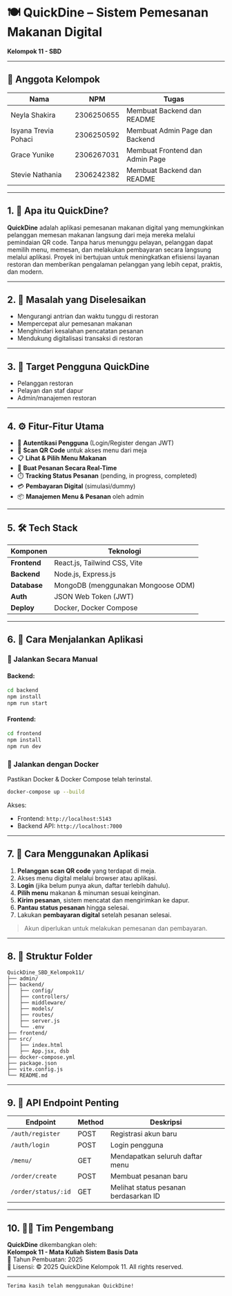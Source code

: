 # 🍽️ QuickDine – Sistem Pemesanan Makanan Digital  
**Kelompok 11 - SBD**

---

## 👥 Anggota Kelompok

| Nama                 | NPM        | Tugas                               |
|----------------------|------------|-------------------------------------|
| Neyla Shakira        | 2306250655 | Membuat Backend dan README          |
| Isyana Trevia Pohaci | 2306250592 | Membuat Admin Page dan Backend      |
| Grace Yunike         | 2306267031 | Membuat Frontend dan Admin Page     |
| Stevie Nathania      | 2306242382 | Membuat Backend dan README          |

---

## 1. 📌 Apa itu QuickDine?

**QuickDine** adalah aplikasi pemesanan makanan digital yang memungkinkan pelanggan memesan makanan langsung dari meja mereka melalui pemindaian QR code. Tanpa harus menunggu pelayan, pelanggan dapat memilih menu, memesan, dan melakukan pembayaran secara langsung melalui aplikasi. Proyek ini bertujuan untuk meningkatkan efisiensi layanan restoran dan memberikan pengalaman pelanggan yang lebih cepat, praktis, dan modern.

---

## 2. 🎯 Masalah yang Diselesaikan

- Mengurangi antrian dan waktu tunggu di restoran
- Mempercepat alur pemesanan makanan
- Menghindari kesalahan pencatatan pesanan
- Mendukung digitalisasi transaksi di restoran

---

## 3. 👥 Target Pengguna QuickDine

- Pelanggan restoran
- Pelayan dan staf dapur
- Admin/manajemen restoran

---

## 4. ⚙️ Fitur-Fitur Utama

- 🔐 **Autentikasi Pengguna** (Login/Register dengan JWT)
- 📲 **Scan QR Code** untuk akses menu dari meja
- 📋 **Lihat & Pilih Menu Makanan**
- 🧾 **Buat Pesanan Secara Real-Time**
- ⏱️ **Tracking Status Pesanan** (pending, in progress, completed)
- 💳 **Pembayaran Digital** (simulasi/dummy)
- 📦 **Manajemen Menu & Pesanan** oleh admin

---

## 5. 🛠️ Tech Stack

| Komponen     | Teknologi                                 |
|--------------|--------------------------------------------|
| **Frontend** | React.js, Tailwind CSS, Vite               |
| **Backend**  | Node.js, Express.js                        |
| **Database** | MongoDB (menggunakan Mongoose ODM)         |
| **Auth**     | JSON Web Token (JWT)                       |
| **Deploy**   | Docker, Docker Compose                     |

---

## 6. 🚀 Cara Menjalankan Aplikasi

### 🔧 Jalankan Secara Manual

#### Backend:
```bash
cd backend
npm install
npm run start
```

#### Frontend:
```bash
cd frontend
npm install
npm run dev
```

### 🐳 Jalankan dengan Docker
Pastikan Docker & Docker Compose telah terinstal.
```bash
docker-compose up --build
```

Akses:
- Frontend: `http://localhost:5143`
- Backend API: `http://localhost:7000`

---

## 7. 🧭 Cara Menggunakan Aplikasi

1. **Pelanggan scan QR code** yang terdapat di meja.
2. Akses menu digital melalui browser atau aplikasi.
3. **Login** (jika belum punya akun, daftar terlebih dahulu).
4. **Pilih menu** makanan & minuman sesuai keinginan.
5. **Kirim pesanan**, sistem mencatat dan mengirimkan ke dapur.
6. **Pantau status pesanan** hingga selesai.
7. Lakukan **pembayaran digital** setelah pesanan selesai.

> Akun diperlukan untuk melakukan pemesanan dan pembayaran.

---

## 8. 📁 Struktur Folder

```
QuickDine_SBD_Kelompok11/
├── admin/
├── backend/
│   ├── config/
│   ├── controllers/
│   ├── middleware/
│   ├── models/
│   ├── routes/
│   ├── server.js
│   └── .env
├── frontend/
├── src/
│   ├── index.html
│   ├── App.jsx, dsb
├── docker-compose.yml
├── package.json
├── vite.config.js
└── README.md
```

---

## 9. 🔗 API Endpoint Penting

| Endpoint              | Method | Deskripsi                                 |
|-----------------------|--------|-------------------------------------------|
| `/auth/register`      | POST   | Registrasi akun baru                      |
| `/auth/login`         | POST   | Login pengguna                            |
| `/menu/`              | GET    | Mendapatkan seluruh daftar menu           |
| `/order/create`       | POST   | Membuat pesanan baru                      |
| `/order/status/:id`   | GET    | Melihat status pesanan berdasarkan ID     |

---

## 10. 👨‍💻 Tim Pengembang

**QuickDine** dikembangkan oleh:  
**Kelompok 11 - Mata Kuliah Sistem Basis Data**  
📅 Tahun Pembuatan: 2025  
📄 Lisensi: © 2025 QuickDine Kelompok 11. All rights reserved.

---

```bash
Terima kasih telah menggunakan QuickDine!
```
